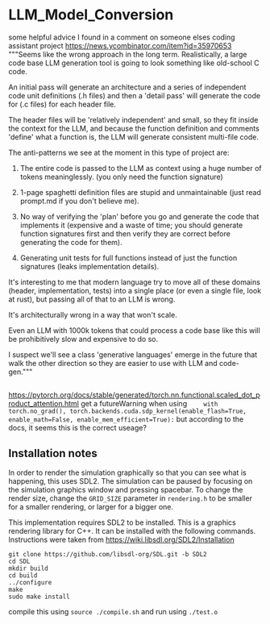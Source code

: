 # LLM_Model_Conversion

some helpful advice I found in a comment on someone elses coding assistant project
https://news.ycombinator.com/item?id=35970653
"""Seems like the wrong approach in the long term.
Realistically, a large code base LLM generation tool is going to look something like old-school C code.

An initial pass will generate an architecture and a series of independent code unit definitions (.h files) and then a 'detail pass' will generate the code for (.c files) for each header file.

The header files will be 'relatively independent' and small, so they fit inside the context for the LLM, and because the function definition and comments 'define' what a function is, the LLM will generate consistent multi-file code.

The anti-patterns we see at the moment in this type of project are:

1) The entire code is passed to the LLM as context using a huge number of tokens meaninglessly. (you only need the function signature)

2) 1-page spaghetti definition files are stupid and unmaintainable (just read prompt.md if you don't believe me).

3) No way of verifying the 'plan' before you go and generate the code that implements it (expensive and a waste of time; you should generate function signatures first and then verify they are correct before generating the code for them).

4) Generating unit tests for full functions instead of just the function signatures (leaks implementation details).

It's interesting to me that modern language try to move all of these domains (header, implementation, tests) into a single place (or even a single file, look at rust), but passing all of that to an LLM is wrong.

It's architecturally wrong in a way that won't scale.

Even an LLM with 1000k tokens that could process a code base like this will be prohibitively slow and expensive to do so.

I suspect we'll see a class 'generative languages' emerge in the future that walk the other direction so they are easier to use with LLM and code-gen."""

##
https://pytorch.org/docs/stable/generated/torch.nn.functional.scaled_dot_product_attention.html
get a futureWarning when using 
`    with torch.no_grad(), torch.backends.cuda.sdp_kernel(enable_flash=True, enable_math=False, enable_mem_efficient=True):`
but according to the docs, it seems this is the correct useage?

## Installation notes
In order to render the simulation graphically so that you can see what is happening, this uses SDL2.
The simulation can be paused by focusing on the simulation graphics window and pressing spacebar.
To change the render size, change the `GRID_SIZE` parameter in `rendering.h` to be smaller for a smaller rendering, or larger for a bigger one.


This implementation requires SDL2 to be installed. This is a graphics rendering library for C++.
It can be installed with the following commands. Instructions were taken from https://wiki.libsdl.org/SDL2/Installation
```
git clone https://github.com/libsdl-org/SDL.git -b SDL2
cd SDL
mkdir build
cd build
../configure
make
sudo make install
```


compile this using `source ./compile.sh` and run using `./test.o`
